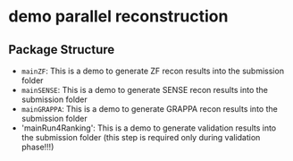 # demo parallel reconstruction

## Package Structure
* `mainZF`: This is a demo to generate ZF recon results into the submission folder
* `mainSENSE`: This is a demo to generate SENSE recon results into the submission folder
* `mainGRAPPA`: This is a demo to generate GRAPPA recon results into the submission folder
* 'mainRun4Ranking': This is a demo to generate validation results into the submission folder (this step is required only during validation phase!!!)
